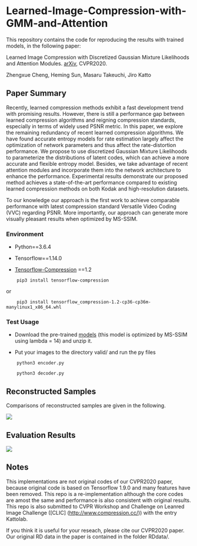 # Learned-Image-Compression-with-GMM-and-Attention

This repository contains the code for reproducing the results with trained models, in the following paper:

Learned Image Compression with Discretized Gaussian Mixture Likelihoods and Attention Modules. [arXiv](https://arxiv.org/abs/2001.01568), CVPR2020.

Zhengxue Cheng, Heming Sun, Masaru Takeuchi, Jiro Katto

## Paper Summary

Recently, learned compression methods exhibit a fast development trend with promising results. However, there is still a performance gap between learned compression algorithms and reigning compression standards, especially in terms of widely used PSNR metric. In this paper, we explore the remaining redundancy of recent learned compression algorithms. We have found accurate entropy models for rate estimation largely affect the optimization of network parameters and thus affect the rate-distortion performance. We propose to use discretized Gaussian Mixture Likelihoods to parameterize the distributions of latent codes, which can achieve a more accurate and flexible entropy model. Besides, we take advantage of recent attention modules and incorporate them into the network architecture to enhance the performance. Experimental results demonstrate our proposed method achieves a state-of-the-art performance compared to existing learned compression methods on both Kodak and high-resolution datasets. 

To our knowledge our approach is the first work to achieve comparable performance with latest compression standard Versatile Video Coding (VVC) regarding PSNR. More importantly, our approach can generate more visually pleasant results when optimized by MS-SSIM.



### Environment 

* Python==3.6.4

* Tensorflow==1.14.0

* [Tensorflow-Compression](https://github.com/tensorflow/compression) ==1.2


```
    pip3 install tensorflow-compression
```
or
```
    pip3 install tensorflow_compression-1.2-cp36-cp36m-manylinux1_x86_64.whl
```


### Test Usage

* Download the pre-trained [models](https://drive.google.com/open?id=19b92ey1g30R2OvWupekLQNb3TjHs5HLX) (this model is optimized by MS-SSIM using lambda = 14) and unzip it.

* Put your images to the directory valid/ and run the py files


```
    python3 encoder.py
```
```
    python3 decoder.py
```


## Reconstructed Samples

Comparisons of reconstructed samples are given in the following.

![](https://github.com/ZhengxueCheng/Learned-Image-Compression-with-GMM-and-Attention/blob/master/figures/visualizationKodim21Ver2.png)


## Evaluation Results

![](https://github.com/ZhengxueCheng/Learned-Image-Compression-with-GMM-and-Attention/blob/master/figures/RD.PNG)

## Notes

This implementations are not original codes of our CVPR2020 paper, because original code is based on Tensorflow 1.9.0 and many features have been removed. This repo is a re-implementation although the core codes are amost the same and performance is also consistent with original results. This repo is also submitted to CVPR Workshop and Challenge on Leanred Image Challenge ([CLIC] (http://www.compression.cc/)) with the entry Kattolab.

If you think it is useful for your reseach, please cite our CVPR2020 paper. Our original RD data in the paper is contained in the folder RDdata/.




